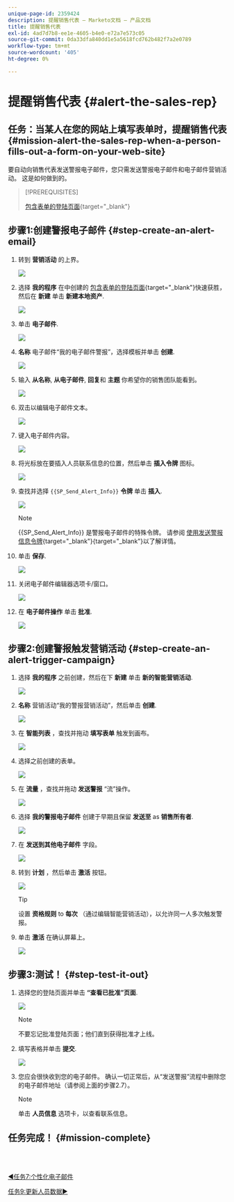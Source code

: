 ```yaml
---
unique-page-id: 2359424
description: 提醒销售代表 — Marketo文档 — 产品文档
title: 提醒销售代表
exl-id: 4ad7d7b8-ee1e-4605-b4e0-e72a7e573c05
source-git-commit: 0da33dfa840dd1e5a5618fcd762b482f7a2e0789
workflow-type: tm+mt
source-wordcount: '405'
ht-degree: 0%

---
```


# 提醒销售代表 {#alert-the-sales-rep}

## 任务：当某人在您的网站上填写表单时，提醒销售代表 {#mission-alert-the-sales-rep-when-a-person-fills-out-a-form-on-your-web-site}

要自动向销售代表发送警报电子邮件，您只需发送警报电子邮件和电子邮件营销活动。 这是如何做到的。

>[!PREREQUISITES]
>
>[包含表单的登陆页面](/help/marketo/getting-started/quick-wins/landing-page-with-a-form.md){target=&quot;_blank&quot;}

## 步骤1:创建警报电子邮件 {#step-create-an-alert-email}

1. 转到 **营销活动** 的上界。

   ![](assets/one-5.png)

1. 选择 **我的程序** 在中创建的 [包含表单的登陆页面](/help/marketo/getting-started/quick-wins/landing-page-with-a-form.md){target=&quot;_blank&quot;}快速获胜，然后在 **新建** 单击 **新建本地资产**.

   ![](assets/two-6.png)

1. 单击 **电子邮件**.

   ![](assets/three-5.png)

1. **名称** 电子邮件“我的电子邮件警报”，选择模板并单击 **创建**.

   ![](assets/four-4.png)

1. 输入 **从名称**, **从电子邮件**, **回复**&#x200B;和 **主题** 你希望你的销售团队能看到。

   ![](assets/five-5.png)

1. 双击以编辑电子邮件文本。

   ![](assets/six-5.png)

1. 键入电子邮件内容。

   ![](assets/seven-6.png)

1. 将光标放在要插入人员联系信息的位置，然后单击 **插入令牌** 图标。

   ![](assets/eight-4.png)

1. 查找并选择 `{{SP_Send_Alert_Info}}` **令牌** 单击 **插入**.

   ![](assets/image2014-9-24-13-3a10-3a0.png)

   >[!NOTE]
   >
   >{{SP_Send_Alert_Info}} 是警报电子邮件的特殊令牌。 请参阅 [使用发送警报信息令牌](/help/marketo/product-docs/email-marketing/general/using-tokens/use-the-send-alert-info-token.md){target=&quot;_blank&quot;}{target=&quot;_blank&quot;}以了解详情。

1. 单击 **保存**.

   ![](assets/ten-5.png)

1. 关闭电子邮件编辑器选项卡/窗口。

   ![](assets/eleven-5.png)

1. 在 **电子邮件操作** 单击 **批准**.

   ![](assets/twelve-4.png)

## 步骤2:创建警报触发营销活动 {#step-create-an-alert-trigger-campaign}

1. 选择 **我的程序** 之前创建，然后在下 **新建** 单击 **新的智能营销活动**.

   ![](assets/image2014-9-24-13-3a14-3a17.png)

1. **名称** 营销活动“我的警报营销活动”，然后单击 **创建**.

   ![](assets/image2014-9-24-13-3a14-3a28.png)

1. 在 **智能列表** ，查找并拖动 **填写表单** 触发到画布。

   ![](assets/image2014-9-24-13-3a14-3a43.png)

1. 选择之前创建的表单。

   ![](assets/image2014-9-24-13-3a14-3a58.png)

1. 在 **流量** ，查找并拖动 **发送警报** “流”操作。

   ![](assets/image2014-9-24-13-3a15-3a10.png)

1. 选择 **我的警报电子邮件** 创建于早期且保留 **发送至** as **销售所有者**.

   ![](assets/eighteen-1.png)

1. 在 **发送到其他电子邮件** 字段。

   ![](assets/nineteen-2.png)

1. 转到 **计划** ，然后单击 **激活** 按钮。

   ![](assets/twenty-2.png)

   >[!TIP]
   >
   >设置 **资格规则** to **每次** （通过编辑智能营销活动），以允许同一人多次触发警报。

1. 单击 **激活** 在确认屏幕上。

   ![](assets/twenty-one-1.png)

## 步骤3:测试！ {#step-test-it-out}

1. 选择您的登陆页面并单击 **“查看已批准”页面**.

   ![](assets/image2014-9-24-13-3a17-3a8.png)

   >[!NOTE]
   >
   >不要忘记批准登陆页面；他们直到获得批准才上线。

1. 填写表格并单击 **提交**.

   ![](assets/image2014-9-24-13-3a17-3a41.png)

1. 您应会很快收到您的电子邮件。 确认一切正常后，从“发送警报”流程中删除您的电子邮件地址（请参阅上面的步骤2.7）。

   >[!NOTE]
   >
   >单击 **人员信息** 选项卡，以查看联系信息。

## 任务完成！ {#mission-complete}

<br> 

[◄任务7:个性化电子邮件](/help/marketo/getting-started/quick-wins/personalize-an-email.md)

[任务9:更新人员数据►](/help/marketo/getting-started/quick-wins/update-person-data.md)
